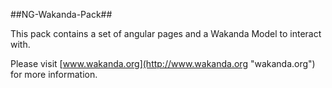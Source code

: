 ##NG-Wakanda-Pack##

This pack contains a set of angular pages and a Wakanda Model to interact with.

Please visit [www.wakanda.org](http://www.wakanda.org "wakanda.org") for more information.